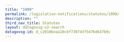 ```yaml
---
title: "1999"
permalink: /legislative-notifications/statutes/1999/
description: ""
third_nav_title: Statutes
layout: datagovsg-v2-search
datagovsg-id: d_c2010beaa10cbf730743f5476d647b9c
---
```

